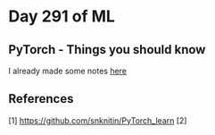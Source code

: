 # Day 291 of ML 

## PyTorch -  Things you should know

I already made some notes [here](https://github.com/snknitin/PyTorch_learn)





**References**
------------
[1]  https://github.com/snknitin/PyTorch_learn 
[2]